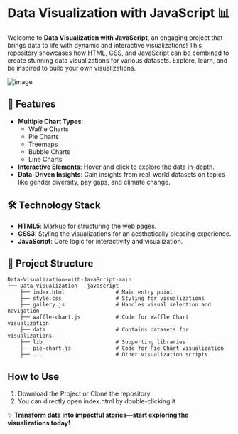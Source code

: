 # Data Visualization with JavaScript 📊

Welcome to **Data Visualization with JavaScript**, an engaging project that brings data to life with dynamic and interactive visualizations! This repository showcases how HTML, CSS, and JavaScript can be combined to create stunning data visualizations for various datasets. Explore, learn, and be inspired to build your own visualizations.

![image](https://github.com/user-attachments/assets/92c0cb3f-d93d-42c7-a5ae-0f193282052a)

## 🚀 Features

- **Multiple Chart Types**:
  - Waffle Charts
  - Pie Charts
  - Treemaps
  - Bubble Charts
  - Line Charts
- **Interactive Elements**: Hover and click to explore the data in-depth.
- **Data-Driven Insights**: Gain insights from real-world datasets on topics like gender diversity, pay gaps, and climate change.

## 🛠️ Technology Stack

- **HTML5**: Markup for structuring the web pages.
- **CSS3**: Styling the visualizations for an aesthetically pleasing experience.
- **JavaScript**: Core logic for interactivity and visualization.

## 📂 Project Structure

```
Data-Visualization-with-JavaScript-main
└── Data Visualization - javascript
    ├── index.html                # Main entry point
    ├── style.css                 # Styling for visualizations
    ├── gallery.js                # Handles visual selection and navigation
    ├── waffle-chart.js           # Code for Waffle Chart visualization
    ├── data                      # Contains datasets for visualizations
    ├── lib                       # Supporting libraries
    ├── pie-chart.js              # Code for Pie Chart visualization
    ├── ...                       # Other visualization scripts
```

## How to Use

1. Download the Project or Clone the repository
2. You can directly open index.html by double-clicking it 

✨ **Transform data into impactful stories—start exploring the visualizations today!**
